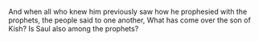 And when all who knew him previously saw how he prophesied with the prophets, the people said to one another, What has come over the son of Kish? Is Saul also among the prophets?
